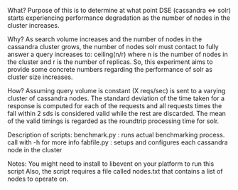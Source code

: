 What?
Purpose of this is to determine at what point DSE (cassandra <=> solr) starts
experiencing performance degradation as the number of nodes in the cluster
increases. 

Why?
As search volume increases and the number of nodes in the cassandra cluster
grows, the number of nodes solr must contact to fully answer a query increases
to:
                     ceiling(n/r) 
where n is the number of nodes in the cluster and r is the number of replicas.
So, this experiment aims to provide some concrete numbers regarding the
performance of solr as cluster size increases.


How?
Assuming query volume is constant (X reqs/sec) is sent to a varying cluster of
cassandra nodes. The standard deviation of the time taken for a response is
computed for each of the requests and all requests times the fall within 2 sds
is considered valid while the rest are discarded. The mean of the valid timings
is regarded as the roundtrip processing time for solr.

Description of scripts:
benchmark.py : runs actual benchmarking process. call with -h for more info
fabfile.py : setups and configures each cassandra node in the cluster

Notes:
You might need to install to libevent on your platform to run this script
Also, the script requires a file called nodes.txt that contains a list of nodes
to operate on.
